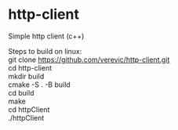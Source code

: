 # http-client
Simple http client (c++)

Steps to build on linux:  
git clone https://github.com/verevic/http-client.git  
cd http-client  
mkdir build  
cmake -S . -B build  
cd build  
make  
cd httpClient  
./httpClient <URL>  


